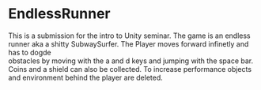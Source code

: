 # EndlessRunner
This is a submission for the intro to Unity seminar. The game is an endless runner aka a shitty SubwaySurfer. The Player moves forward infinetly and has to dogde  
obstacles by moving with the a and d keys and jumping with the space bar. Coins and a shield can also be collected. To increase performance objects and environment 
behind the player are deleted. 
